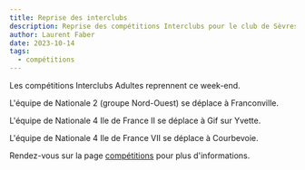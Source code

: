 ```yaml
---
title: Reprise des interclubs
description: Reprise des compétitions Interclubs pour le club de Sèvres Ville d'Avray.
author: Laurent Faber
date: 2023-10-14
tags:
  - compétitions
---
```


Les compétitions Interclubs Adultes reprennent ce week-end.

L'équipe de Nationale 2 (groupe Nord-Ouest) se déplace à Franconville.

L'équipe de Nationale 4 Ile de France II se déplace à Gif sur Yvette.

L'équipe de Nationale 4 Ile de France VII se déplace à Courbevoie.

<p markdown="1">Rendez-vous sur la page <a href="./../../competitions">compétitions</a> pour plus d'informations.</p>